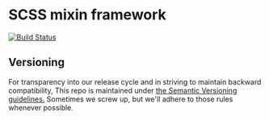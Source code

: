 # SCSS mixin framework

[![Build Status](https://travis-ci.org/Activisme-be/SCSS-framework.svg?branch=master)](https://travis-ci.org/Activisme-be/SCSS-framework)

## Versioning 

For transparency into our release cycle and in striving to maintain backward compatibility, This repo is maintained under 
[the Semantic Versioning guidelines.](http://www.semver.org) Sometimes we screw up, but we'll adhere to those rules whenever possible. 
